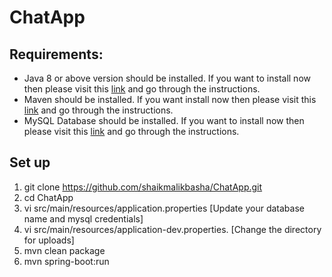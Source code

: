 # ChatApp

## Requirements:
- Java 8 or above version should be installed. If you want to install now then please visit this [link](https://java.com/en/download/help/download_options.xml) and go through the instructions.
- Maven should be installed. If you want install now then please visit this [link](https://maven.apache.org/install.html) and go through the instructions.
- MySQL Database should be installed. If you want to install now then please visit this [link]() and go through the instructions.

## Set up
1. git clone https://github.com/shaikmalikbasha/ChatApp.git
2. cd ChatApp
3. vi src/main/resources/application.properties [Update your database name and mysql credentials]
4. vi src/main/resources/application-dev.properties. [Change the directory for uploads]
5. mvn clean package
6. mvn spring-boot:run
